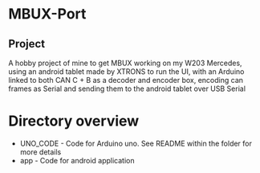 # MBUX-Port

## Project
A hobby project of mine to get MBUX working on my W203 Mercedes, using an android tablet made by XTRONS to run the UI, with an Arduino linked to both CAN C + B as a decoder and encoder box, encoding can frames as Serial and sending them to the android tablet over USB Serial

# Directory overview
* UNO_CODE - Code for Arduino uno. See README within the folder for more details
* app - Code for android application

